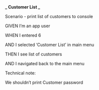 **_ Customer List _**

Scenario - print list of customers to console

GIVEN I’m an app user

WHEN I entered 6

AND I selected ‘Customer List’ in main menu

THEN I see list of customers

AND I navigated back to the main menu

Technical note:

We shouldn’t print Customer password
